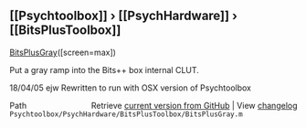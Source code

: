 ## [[Psychtoolbox]] &#8250; [[PsychHardware]] &#8250; [[BitsPlusToolbox]]

[BitsPlusGray](BitsPlusGray)([screen=max])  
  
Put a gray ramp into the Bits++ box internal CLUT.  
  
18/04/05  ejw  Rewritten to run with OSX version of Psychtoolbox  




<div class="code_header" style="text-align:right;">
  <span style="float:left;">Path&nbsp;&nbsp;</span> <span class="counter">Retrieve <a href=
  "https://raw.github.com/Psychtoolbox-3/Psychtoolbox-3/beta/Psychtoolbox/PsychHardware/BitsPlusToolbox/BitsPlusGray.m">current version from GitHub</a> | View <a href=
  "https://github.com/Psychtoolbox-3/Psychtoolbox-3/commits/beta/Psychtoolbox/PsychHardware/BitsPlusToolbox/BitsPlusGray.m">changelog</a></span>
</div>
<div class="code">
  <code>Psychtoolbox/PsychHardware/BitsPlusToolbox/BitsPlusGray.m</code>
</div>

